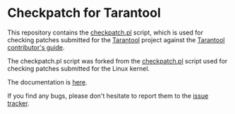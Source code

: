 # Checkpatch for Tarantool

This repository contains the [checkpatch.pl](checkpatch.pl) script, which is
used for checking patches submitted for the [Tarantool][tarantool] project
against the [Tarantool contributor's guide][tarantool-dev-guide].

The checkpatch.pl script was forked from the [checkpatch.pl][linux-checkpatch]
script used for checking patches submitted for the Linux kernel.

The documentation is [here](doc/checkpatch.rst).

If you find any bugs, please don't hesitate to report them to the
[issue tracker](checkpatch-issues).

[checkpatch-issues]: https://github.com/tarantool/checkpatch/issues
[linux-checkpatch]: https://github.com/torvalds/linux/blob/master/scripts/checkpatch.pl
[tarantool]: https://github.com/tarantool/tarantool
[tarantool-dev-guide]: https://www.tarantool.io/en/doc/latest/dev_guide/
